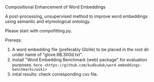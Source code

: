 Compositional Enhancement of Word Embeddings

A post-processing, unsupervised method to improve word embeddings using semantic and etymological ontology. 

Please start with compofitting.py.


Prereqs:
1. A word embedding file (preferably GloVe) to be placed in the root dir under name of "glove.6B.300d.txt".
2. Install "Word Embedding Benchmark (web) package" for evaluation purposes. `here <https://github.com/kudkudak/word-embeddings-benchmarks/wiki>`
3. intial results: check corresponding csv file.
